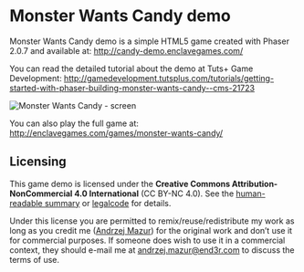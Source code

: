 Monster Wants Candy demo
========================

Monster Wants Candy demo is a simple HTML5 game created with Phaser 2.0.7 and available at: http://candy-demo.enclavegames.com/

You can read the detailed tutorial about the demo at Tuts+ Game Development: http://gamedevelopment.tutsplus.com/tutorials/getting-started-with-phaser-building-monster-wants-candy--cms-21723

![Monster Wants Candy - screen](https://cms-assets.tutsplus.com/uploads/users/22/posts/21723/image/monster-demo-screens.jpg)

You can also play the full game at: http://enclavegames.com/games/monster-wants-candy/

## Licensing

This game demo is licensed under the **Creative Commons Attribution-NonCommercial 4.0 International** (CC BY-NC 4.0). See the [human-readable summary](http://creativecommons.org/licenses/by-nc/4.0/) or [legalcode](http://creativecommons.org/licenses/by-nc/4.0/legalcode) for details.

Under this license you are permitted to remix/reuse/redistribute my work as long as you credit me ([Andrzej Mazur](http://end3r.com/)) for the original work and don’t use it for commercial purposes. If someone does wish to use it in a commercial context, they should e-mail me at andrzej.mazur@end3r.com to discuss the terms of use.